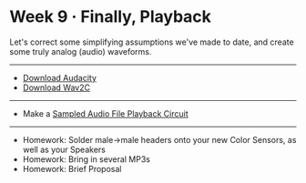# Week 9 · Finally, Playback

Let's correct some simplifying assumptions we've made to date, and create some truly analog (audio) waveforms.

---

- [Download Audacity](http://audacity.sourceforge.net)
- [Download Wav2C](https://github.com/olleolleolle/wav2c)

-----

- Make a [Sampled Audio File Playback Circuit](exercise.md)

-----

- Homework: Solder male->male headers onto your new Color Sensors, as well as your Speakers
- Homework: Bring in several MP3s
- Homework: Brief Proposal
